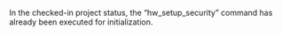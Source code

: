 In the checked-in project status, the “hw_setup_security” command has already been executed for initialization.

